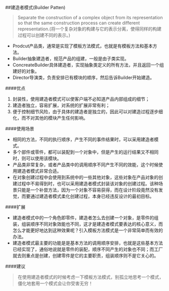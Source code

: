 ##建造者模式(Builder Patten)

>Separate the construction of a complex object from its representation so that the same construction process can create different representation.(将一个复杂对象的构建与它的表示分离，使得同样的构建过程可以创建不同的表示。)

* Prodcut产品类，通常是实现了模板方法模式，也就是有模板方法和基本方法。
* Builder抽象建造者，规范产品的组建，一般是由子类实现。
* ConcreateBuilder具体建造者，实现抽象类定义的所有方法，并且返回一个组建好的对象。
* Director导演类，负责安排已有模块的顺序，然后告诉Builder开始建造。

####优点

1. 封装性，使用建造者模式可以使客户端不必知道产品内部组成的细节；
2. 建造者独立，容易扩展，对系统的扩展非常有利；
3. 便于控制细节风险，由于具体的建造者是独立的，因此可以对建造过程逐步细化，而不对其他的模块产生任何影响。

####使用场景

* 相同的方法，不同的执行顺序，产生不同的事件结果时，可以采用建造者模式。
* 多个部件或零件，都可以装配到一个对象中，但是产生的运行结果又不相同时，则可以使用该模块。
* 产品类非常复杂，或者产品类中的调用顺序不同产生不同的效能，这个时候使用建造者模式非常合适。
* 在对象创建过程中会使用到系统中的一些其他对象，这些对象在产品对象的创建过程中不易得到时，也可以采用建造者模式封装该对象的创建过程。该种场景只能是一个补尝方法，因为一个对象不容易获得，而在设计阶段竟然没有发觉，而要通过建造者模式柔化创建过程，本身已经违反设计的最初目标。

####扩展

* 建造者模式中的一个角色即零件，建造者怎么去创建一个对象，是零件的组装，组装顺序不同对象效能也不同，这才是建造者模式要表达的核心意义，而怎么才能更好地达到这种效果呢？引入模板方法模式是一个非常简单而有效的办法。
* 建造者模式最主要的功能是是基本方法的调用顺序安排，也就是这些基本方法已经实现了，通俗地说就是零件的装配，顺序不同产生的对象也不同；而工厂就去则重点是创建，创建零件是它的主要职责，组装顺序则不是它关心的。

####建议

>在使用建造者模式的时候考虑一下模板方法模式，别孤立地思考一个模式，僵化地套用一个模式会让你受害无穷！